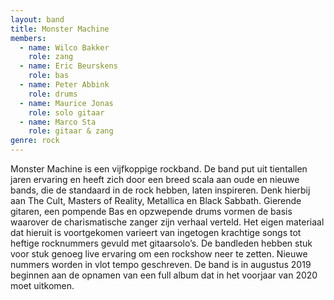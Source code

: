 ```yaml
---
layout: band
title: Monster Machine
members:
  - name: Wilco Bakker
    role: zang
  - name: Eric Beurskens
    role: bas
  - name: Peter Abbink
    role: drums
  - name: Maurice Jonas
    role: solo gitaar
  - name: Marco Sta
    role: gitaar & zang
genre: rock
---
```


Monster Machine is een vijfkoppige rockband. De band put uit tientallen jaren ervaring en heeft zich door een breed scala aan oude en nieuwe bands, die de standaard in de rock hebben, laten inspireren. Denk hierbij aan The Cult, Masters of Reality, Metallica en Black Sabbath. Gierende gitaren, een pompende Bas en opzwepende drums vormen de basis waarover de charismatische zanger zijn verhaal verteld. Het eigen materiaal dat hieruit is voortgekomen varieert van ingetogen krachtige songs tot heftige rocknummers gevuld met gitaarsolo’s. De bandleden hebben stuk voor stuk genoeg live ervaring om een rockshow neer te zetten. Nieuwe nummers worden in vlot tempo geschreven. De band is in augustus 2019 beginnen aan de opnamen van een full album dat in het voorjaar van 2020 moet uitkomen.
